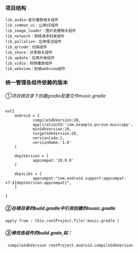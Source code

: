###  项目结构
    lib_audio:音乐播放相关组件  
    lib_common_ui：公用UI组件  
    lib_image_loader：图片处理相关组件  
    lib_network：网络请求封装组件  
    lib_pullalive：应用保活组件  
    lib_qrcode：扫描组件  
    lib_share：分享相关组件  
    lib_update：应用升级组件  
    lib_vidio：视频播放组件  
    lib_webview：封装webview组件  
    
### 统一管理各组件依赖的版本
###### ①项目根目录下创建gradle配置文件music.gradle

```
ext{
    android = [
            compileSdkVersion:28,
            applicationId:'com.example.pursue.musicapp',
            minSdkVersion:19,
            targetSdkVersion:28,
            versionCode:1,
            versionName:'1.0'
    ]

    depsVersion = [
            appcompat:'28.0.0'
    ]

    depsLibs = [
            appcompat:"com.android.support:appcompat-v7:${depsVersion.appcompat}",
    ]

}
```
##### ②在根目录的build.gradle中引用创建的music.gradle

```
apply from : this.rootProject.file('music.gradle')
```
##### ③修改各组件的build.grale,如：

```
 compileSdkVersion rootProject.android.compileSdkVersion
```





  
